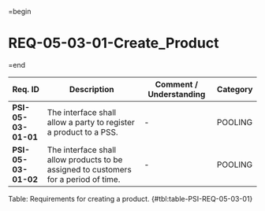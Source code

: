 =begin

# REQ-05-03-01-Create_Product

=end

| Req. ID                        | Description                         | Comment / Understanding                  | Category                       |
| ------------------------------ | ----------------------------------- | ---------------------------------------- | ------------------------------ |
| __PSI-05-03-01-01__ | The interface shall allow a party to register a product to a PSS.                    | -                       | POOLING  |
| __PSI-05-03-01-02__ | The interface shall allow products to be assigned to customers for a period of time. | -                       | POOLING  |

Table: Requirements for creating a product. {#tbl:table-PSI-REQ-05-03-01}

